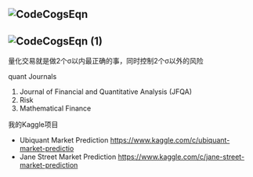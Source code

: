 ##  ![CodeCogsEqn](https://user-images.githubusercontent.com/17996291/151710862-442c7728-9a6e-4cbb-b7a1-0a235ebd124e.svg)

##  ![CodeCogsEqn (1)](https://user-images.githubusercontent.com/17996291/151711267-c4277d79-2a64-45f6-87a9-03895d9ddce5.svg)


量化交易就是做2个σ以内最正确的事，同时控制2个σ以外的风险

quant Journals
1. Journal of Financial and Quantitative Analysis (JFQA)
2. Risk
3. Mathematical Finance

我的Kaggle项目
* Ubiquant Market Prediction
  https://www.kaggle.com/c/ubiquant-market-predictio
* Jane Street Market Prediction
  https://www.kaggle.com/c/jane-street-market-prediction




